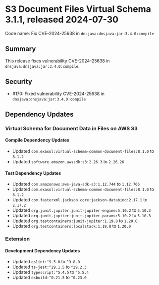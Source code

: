 # S3 Document Files Virtual Schema 3.1.1, released 2024-07-30

Code name: Fix CVE-2024-25638 in `dnsjava:dnsjava:jar:3.4.0:compile`

## Summary

This release fixes vulnerability CVE-2024-25638 in `dnsjava:dnsjava:jar:3.4.0:compile`.

## Security

* #170: Fixed vulnerability CVE-2024-25638 in `dnsjava:dnsjava:jar:3.4.0:compile`

## Dependency Updates

### Virtual Schema for Document Data in Files on AWS S3

#### Compile Dependency Updates

* Updated `com.exasol:virtual-schema-common-document-files:8.1.0` to `8.1.2`
* Updated `software.amazon.awssdk:s3:2.26.3` to `2.26.26`

#### Test Dependency Updates

* Updated `com.amazonaws:aws-java-sdk-s3:1.12.744` to `1.12.766`
* Updated `com.exasol:virtual-schema-common-document-files:8.1.0` to `8.1.2`
* Updated `com.fasterxml.jackson.core:jackson-databind:2.17.1` to `2.17.2`
* Updated `org.junit.jupiter:junit-jupiter-engine:5.10.2` to `5.10.3`
* Updated `org.junit.jupiter:junit-jupiter-params:5.10.2` to `5.10.3`
* Updated `org.testcontainers:junit-jupiter:1.19.8` to `1.20.0`
* Updated `org.testcontainers:localstack:1.19.8` to `1.20.0`

### Extension

#### Development Dependency Updates

* Updated `eslint:^9.5.0` to `^9.8.0`
* Updated `ts-jest:^29.1.5` to `^29.2.3`
* Updated `typescript:^5.4.5` to `^5.5.4`
* Updated `esbuild:^0.21.5` to `^0.23.0`
